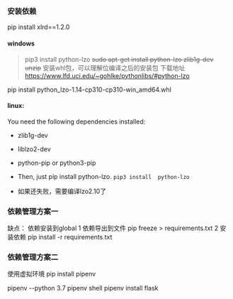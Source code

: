### 安装依赖
pip install xlrd==1.2.0
#### windows

>pip3 install  python-lzo
~~sudo apt-get install python-lzo zlib1g-dev unzip~~
安装whl包，可以理解位编译之后的安装包
下载地址 https://www.lfd.uci.edu/~gohlke/pythonlibs/#python-lzo

pip install python_lzo-1.14-cp310-cp310-win_amd64.whl

#### linux: 

You need the following dependencies installed:
* zlib1g-dev
* liblzo2-dev
* python-pip or python3-pip
* Then, just pip install python-lzo. `pip3 install  python-lzo`

* 如果还失败，需要编译lzo2.10了

### 依赖管理方案一

缺点： 依赖安装到global
1 依赖导出到文件 pip freeze > requirements.txt
2 安装依赖 pip install -r requirements.txt

### 依赖管理方案二
使用虚拟环境
pip install pipenv

pipenv --python 3.7
pipenv shell
pipenv install flask
